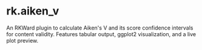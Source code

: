 # rk.aiken_v
An RKWard plugin to calculate Aiken's V and its score confidence intervals for content validity. Features tabular output, ggplot2 visualization, and a live plot preview.
